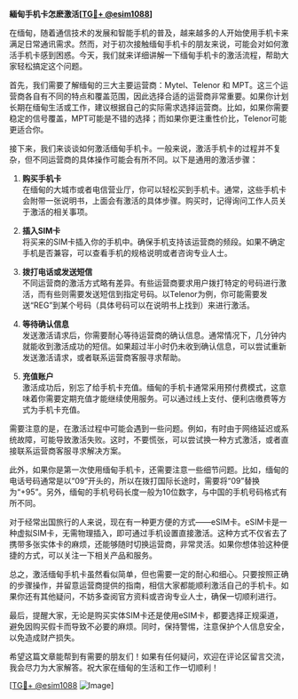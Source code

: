 **緬甸手机卡怎麽激活[[TG💪+ @esim1088](https://t.me/s/esim1088)]**

在缅甸，随着通信技术的发展和智能手机的普及，越来越多的人开始使用手机卡来满足日常通讯需求。然而，对于初次接触缅甸手机卡的朋友来说，可能会对如何激活手机卡感到困惑。今天，我们就来详细讲解一下缅甸手机卡的激活流程，帮助大家轻松搞定这个问题。

首先，我们需要了解缅甸的三大主要运营商：Mytel、Telenor 和 MPT。这三个运营商各自有不同的特点和覆盖范围，因此选择合适的运营商非常重要。如果你计划长期在缅甸生活或工作，建议根据自己的实际需求选择运营商。比如，如果你需要稳定的信号覆盖，MPT可能是不错的选择；而如果你更注重性价比，Telenor可能更适合你。

接下来，我们来谈谈如何激活缅甸手机卡。一般来说，激活手机卡的过程并不复杂，但不同运营商的具体操作可能会有所不同。以下是通用的激活步骤：

1. **购买手机卡**  
   在缅甸的大城市或者电信营业厅，你可以轻松买到手机卡。通常，这些手机卡会附带一张说明书，上面会有激活的具体步骤。购买时，记得询问工作人员关于激活的相关事项。

2. **插入SIM卡**  
   将买来的SIM卡插入你的手机中。确保手机支持该运营商的频段。如果不确定手机是否兼容，可以查看手机的规格说明或者咨询专业人士。

3. **拨打电话或发送短信**  
   不同运营商的激活方式略有差异。有些运营商要求用户拨打特定的号码进行激活，而有些则需要发送短信到指定号码。以Telenor为例，你可能需要发送“REG”到某个号码（具体号码可以在说明书上找到）来进行激活。

4. **等待确认信息**  
   发送激活请求后，你需要耐心等待运营商的确认信息。通常情况下，几分钟内就能收到激活成功的短信。如果超过半小时仍未收到确认信息，可以尝试重新发送激活请求，或者联系运营商客服寻求帮助。

5. **充值账户**  
   激活成功后，别忘了给手机卡充值。缅甸的手机卡通常采用预付费模式，这意味着你需要定期充值才能继续使用服务。可以通过线上支付、便利店缴费等方式为手机卡充值。

需要注意的是，在激活过程中可能会遇到一些问题。例如，有时由于网络延迟或系统故障，可能导致激活失败。这时，不要慌张，可以尝试换一种方式激活，或者直接联系运营商客服寻求解决方案。

此外，如果你是第一次使用缅甸手机卡，还需要注意一些细节问题。比如，缅甸的电话号码通常是以“09”开头的，所以在拨打国际长途时，需要将“09”替换为“+95”。另外，缅甸的手机号码长度一般为10位数字，与中国的手机号码格式有所不同。

对于经常出国旅行的人来说，现在有一种更方便的方式——eSIM卡。eSIM卡是一种虚拟SIM卡，无需物理插入，即可通过手机设置直接激活。这种方式不仅省去了携带多张实体卡的麻烦，还能够随时切换运营商，非常灵活。如果你想体验这种便捷的方式，可以关注一下相关产品和服务。

总之，激活缅甸手机卡虽然看似简单，但也需要一定的耐心和细心。只要按照正确的步骤操作，并留意运营商提供的指南，相信大家都能顺利激活自己的手机卡。如果你还有其他疑问，不妨多查阅官方资料或咨询专业人士，确保一切顺利进行。

最后，提醒大家，无论是购买实体SIM卡还是使用eSIM卡，都要选择正规渠道，避免因购买假卡而导致不必要的麻烦。同时，保持警惕，注意保护个人信息安全，以免造成财产损失。

希望这篇文章能帮到有需要的朋友们！如果有任何疑问，欢迎在评论区留言交流，我会尽力为大家解答。祝大家在缅甸的生活和工作一切顺利！

[[TG💪+ @esim1088](https://t.me/s/esim1088) ![Image](https://i.postimg.cc/4NQfJmqS/Snipaste-2025-05-13-00-14-12.png)]